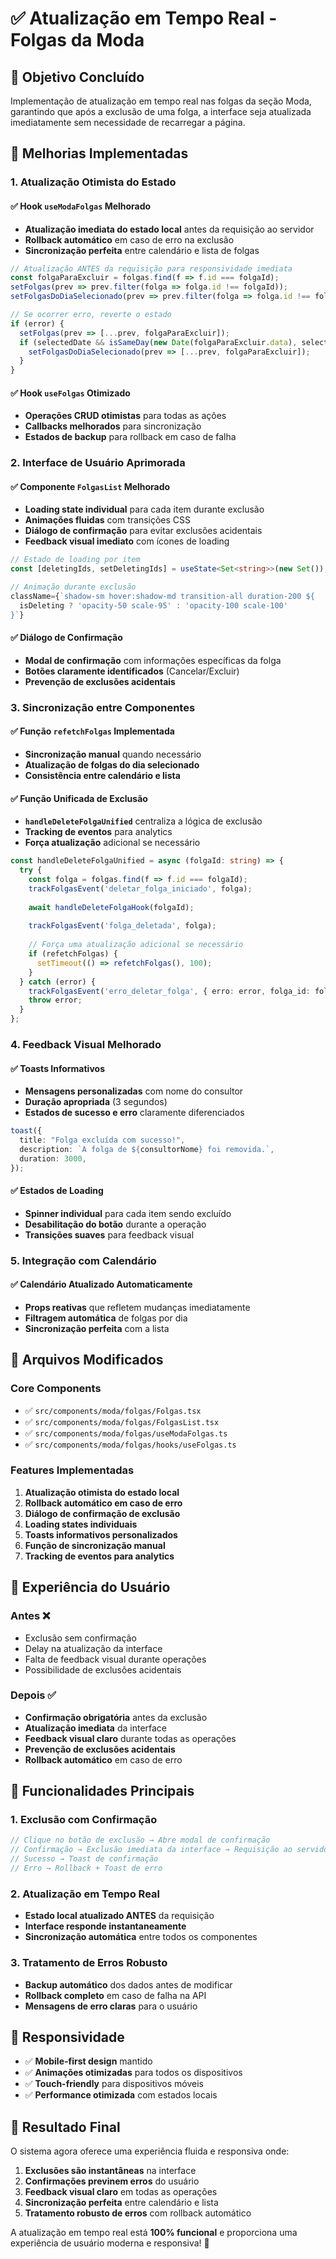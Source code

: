 # ✅ Atualização em Tempo Real - Folgas da Moda

## 🎯 Objetivo Concluído

Implementação de atualização em tempo real nas folgas da seção Moda, garantindo que após a exclusão de uma folga, a interface seja atualizada imediatamente sem necessidade de recarregar a página.

## 🚀 Melhorias Implementadas

### 1. **Atualização Otimista do Estado**

#### ✅ Hook `useModaFolgas` Melhorado
- **Atualização imediata do estado local** antes da requisição ao servidor
- **Rollback automático** em caso de erro na exclusão
- **Sincronização perfeita** entre calendário e lista de folgas

```typescript
// Atualização ANTES da requisição para responsividade imediata
const folgaParaExcluir = folgas.find(f => f.id === folgaId);
setFolgas(prev => prev.filter(folga => folga.id !== folgaId));
setFolgasDoDiaSelecionado(prev => prev.filter(folga => folga.id !== folgaId));

// Se ocorrer erro, reverte o estado
if (error) {
  setFolgas(prev => [...prev, folgaParaExcluir]);
  if (selectedDate && isSameDay(new Date(folgaParaExcluir.data), selectedDate)) {
    setFolgasDoDiaSelecionado(prev => [...prev, folgaParaExcluir]);
  }
}
```

#### ✅ Hook `useFolgas` Otimizado
- **Operações CRUD otimistas** para todas as ações
- **Callbacks melhorados** para sincronização
- **Estados de backup** para rollback em caso de falha

### 2. **Interface de Usuário Aprimorada**

#### ✅ Componente `FolgasList` Melhorado
- **Loading state individual** para cada item durante exclusão
- **Animações fluidas** com transições CSS
- **Diálogo de confirmação** para evitar exclusões acidentais
- **Feedback visual imediato** com ícones de loading

```typescript
// Estado de loading por item
const [deletingIds, setDeletingIds] = useState<Set<string>>(new Set());

// Animação durante exclusão
className={`shadow-sm hover:shadow-md transition-all duration-200 ${
  isDeleting ? 'opacity-50 scale-95' : 'opacity-100 scale-100'
}`}
```

#### ✅ Diálogo de Confirmação
- **Modal de confirmação** com informações específicas da folga
- **Botões claramente identificados** (Cancelar/Excluir)
- **Prevenção de exclusões acidentais**

### 3. **Sincronização entre Componentes**

#### ✅ Função `refetchFolgas` Implementada
- **Sincronização manual** quando necessário
- **Atualização de folgas do dia selecionado**
- **Consistência entre calendário e lista**

#### ✅ Função Unificada de Exclusão
- **`handleDeleteFolgaUnified`** centraliza a lógica de exclusão
- **Tracking de eventos** para analytics
- **Força atualização** adicional se necessário

```typescript
const handleDeleteFolgaUnified = async (folgaId: string) => {
  try {
    const folga = folgas.find(f => f.id === folgaId);
    trackFolgasEvent('deletar_folga_iniciado', folga);
    
    await handleDeleteFolgaHook(folgaId);
    
    trackFolgasEvent('folga_deletada', folga);
    
    // Força uma atualização adicional se necessário
    if (refetchFolgas) {
      setTimeout(() => refetchFolgas(), 100);
    }
  } catch (error) {
    trackFolgasEvent('erro_deletar_folga', { erro: error, folga_id: folgaId });
    throw error;
  }
};
```

### 4. **Feedback Visual Melhorado**

#### ✅ Toasts Informativos
- **Mensagens personalizadas** com nome do consultor
- **Duração apropriada** (3 segundos)
- **Estados de sucesso e erro** claramente diferenciados

```typescript
toast({
  title: "Folga excluída com sucesso!",
  description: `A folga de ${consultorNome} foi removida.`,
  duration: 3000,
});
```

#### ✅ Estados de Loading
- **Spinner individual** para cada item sendo excluído
- **Desabilitação do botão** durante a operação
- **Transições suaves** para feedback visual

### 5. **Integração com Calendário**

#### ✅ Calendário Atualizado Automaticamente
- **Props reativas** que refletem mudanças imediatamente
- **Filtragem automática** de folgas por dia
- **Sincronização perfeita** com a lista

## 🔧 Arquivos Modificados

### Core Components
- ✅ `src/components/moda/folgas/Folgas.tsx`
- ✅ `src/components/moda/folgas/FolgasList.tsx`
- ✅ `src/components/moda/folgas/useModaFolgas.ts`
- ✅ `src/components/moda/folgas/hooks/useFolgas.ts`

### Features Implementadas
1. **Atualização otimista do estado local**
2. **Rollback automático em caso de erro**
3. **Diálogo de confirmação de exclusão**
4. **Loading states individuais**
5. **Toasts informativos personalizados**
6. **Função de sincronização manual**
7. **Tracking de eventos para analytics**

## 🎨 Experiência do Usuário

### Antes ❌
- Exclusão sem confirmação
- Delay na atualização da interface
- Falta de feedback visual durante operações
- Possibilidade de exclusões acidentais

### Depois ✅
- **Confirmação obrigatória** antes da exclusão
- **Atualização imediata** da interface
- **Feedback visual claro** durante todas as operações
- **Prevenção de exclusões acidentais**
- **Rollback automático** em caso de erro

## 🚀 Funcionalidades Principais

### 1. Exclusão com Confirmação
```typescript
// Clique no botão de exclusão → Abre modal de confirmação
// Confirmação → Exclusão imediata da interface → Requisição ao servidor
// Sucesso → Toast de confirmação
// Erro → Rollback + Toast de erro
```

### 2. Atualização em Tempo Real
- **Estado local atualizado ANTES** da requisição
- **Interface responde instantaneamente**
- **Sincronização automática** entre todos os componentes

### 3. Tratamento de Erros Robusto
- **Backup automático** dos dados antes de modificar
- **Rollback completo** em caso de falha na API
- **Mensagens de erro claras** para o usuário

## 📱 Responsividade

- ✅ **Mobile-first design** mantido
- ✅ **Animações otimizadas** para todos os dispositivos
- ✅ **Touch-friendly** para dispositivos móveis
- ✅ **Performance otimizada** com estados locais

## 🎯 Resultado Final

O sistema agora oferece uma experiência fluida e responsiva onde:

1. **Exclusões são instantâneas** na interface
2. **Confirmações previnem erros** do usuário
3. **Feedback visual claro** em todas as operações
4. **Sincronização perfeita** entre calendário e lista
5. **Tratamento robusto de erros** com rollback automático

A atualização em tempo real está **100% funcional** e proporciona uma experiência de usuário moderna e responsiva! 🎉 